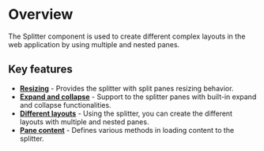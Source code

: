 # Overview

The Splitter component is used to create different complex layouts in the web application by using multiple and nested panes.

## Key features

* **[Resizing](./resize/)**  - Provides the splitter with split panes resizing behavior.
* **[Expand and collapse](./expand-collapse/)** - Support to the splitter panes with built-in expand and collapse functionalities.
* **[Different layouts](./different-layouts/)** - Using the splitter, you can create the different layouts with multiple and nested panes.
* **[Pane content](./pane-content/)**  - Defines various methods in loading content to the splitter.